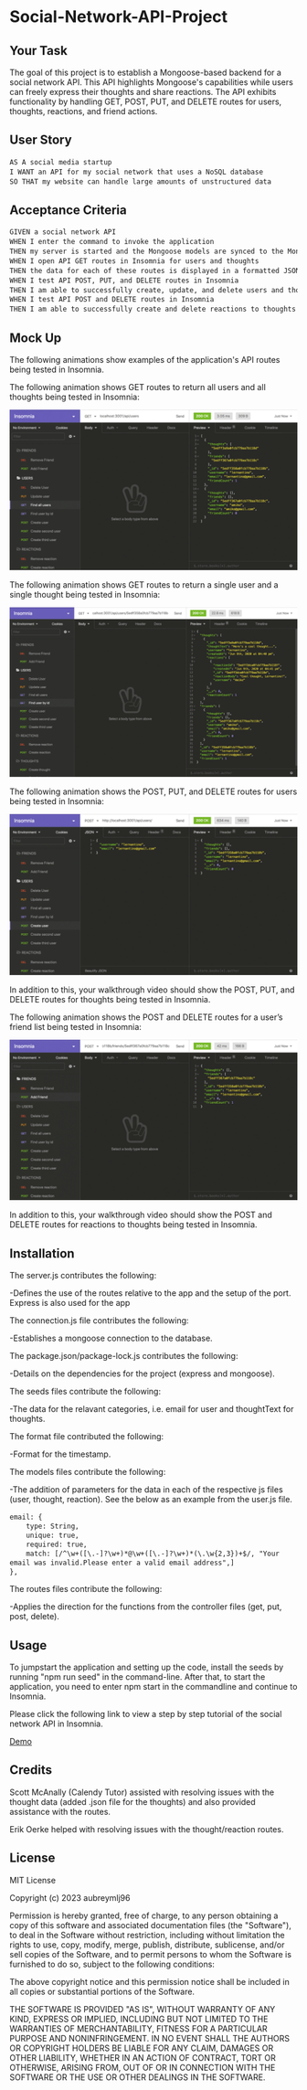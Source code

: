 # Social-Network-API-Project

## Your Task

The goal of this project is to establish a Mongoose-based backend for a social network API. This API highlights Mongoose's capabilities while users can freely express their thoughts and share reactions. The API exhibits functionality by handling GET, POST, PUT, and DELETE routes for users, thoughts, reactions, and friend actions.

## User Story

```md
AS A social media startup
I WANT an API for my social network that uses a NoSQL database
SO THAT my website can handle large amounts of unstructured data
```

## Acceptance Criteria

```md
GIVEN a social network API
WHEN I enter the command to invoke the application
THEN my server is started and the Mongoose models are synced to the MongoDB database
WHEN I open API GET routes in Insomnia for users and thoughts
THEN the data for each of these routes is displayed in a formatted JSON
WHEN I test API POST, PUT, and DELETE routes in Insomnia
THEN I am able to successfully create, update, and delete users and thoughts in my database
WHEN I test API POST and DELETE routes in Insomnia
THEN I am able to successfully create and delete reactions to thoughts and add and remove friends to a user’s friend list
```

## Mock Up

The following animations show examples of the application's API routes being tested in Insomnia.

The following animation shows GET routes to return all users and all thoughts being tested in Insomnia:

![Demo of GET routes to return all users and all thoughts being tested in Insomnia.](./assets/18-nosql-homework-demo-01.gif)

The following animation shows GET routes to return a single user and a single thought being tested in Insomnia:

![Demo that shows GET routes to return a single user and a single thought being tested in Insomnia.](./assets/18-nosql-homework-demo-02.gif)

The following animation shows the POST, PUT, and DELETE routes for users being tested in Insomnia:

![Demo that shows the POST, PUT, and DELETE routes for users being tested in Insomnia.](./assets/18-nosql-homework-demo-03.gif)

In addition to this, your walkthrough video should show the POST, PUT, and DELETE routes for thoughts being tested in Insomnia.

The following animation shows the POST and DELETE routes for a user’s friend list being tested in Insomnia:

![Demo that shows the POST and DELETE routes for a user’s friend list being tested in Insomnia.](./assets/18-nosql-homework-demo-04.gif)

In addition to this, your walkthrough video should show the POST and DELETE routes for reactions to thoughts being tested in Insomnia.

## Installation

The server.js contributes the following:

-Defines the use of the routes relative to the app and the setup of the port. Express is also used for the app

The connection.js file contributes the following:

-Establishes a mongoose connection to the database. 

The package.json/package-lock.js contributes the following:

-Details on the dependencies for the project (express and mongoose).

The seeds files contribute the following:

-The data for the relavant categories, i.e. email for user and thoughtText for thoughts.

The format file contributed the following:

-Format for the timestamp.

The models files contribute the following:

-The addition of parameters for the data in each of the respective js files (user, thought, reaction). See the below as an example from the user.js file.

    email: {
        type: String,
        unique: true,
        required: true,
        match: [/^\w+([\.-]?\w+)*@\w+([\.-]?\w+)*(\.\w{2,3})+$/, "Your email was invalid.Please enter a valid email address",]
    },

The routes files contribute the following:

-Applies the direction for the functions from the controller files (get, put, post, delete).

## Usage

To jumpstart the application and setting up the code, install the seeds by running "npm run seed" in the command-line. After that, to start the application, you need to enter npm start in the commandline and continue to Insomnia.

Please click the following link to view a step by step tutorial of the social network API in Insomnia.

[Demo](https://drive.google.com/file/d/1QNEb58oa16sX5FcyP2N1X6ay49AhPkVo/view)

## Credits

Scott McAnally (Calendy Tutor) assisted with resolving issues with the thought data (added .json file for the thoughts) and also provided assistance with the routes.

Erik Oerke helped with resolving issues with the thought/reaction routes.

## License

MIT License

Copyright (c) 2023 aubreymlj96

Permission is hereby granted, free of charge, to any person obtaining a copy
of this software and associated documentation files (the "Software"), to deal
in the Software without restriction, including without limitation the rights
to use, copy, modify, merge, publish, distribute, sublicense, and/or sell
copies of the Software, and to permit persons to whom the Software is
furnished to do so, subject to the following conditions:

The above copyright notice and this permission notice shall be included in all
copies or substantial portions of the Software.

THE SOFTWARE IS PROVIDED "AS IS", WITHOUT WARRANTY OF ANY KIND, EXPRESS OR
IMPLIED, INCLUDING BUT NOT LIMITED TO THE WARRANTIES OF MERCHANTABILITY,
FITNESS FOR A PARTICULAR PURPOSE AND NONINFRINGEMENT. IN NO EVENT SHALL THE
AUTHORS OR COPYRIGHT HOLDERS BE LIABLE FOR ANY CLAIM, DAMAGES OR OTHER
LIABILITY, WHETHER IN AN ACTION OF CONTRACT, TORT OR OTHERWISE, ARISING FROM,
OUT OF OR IN CONNECTION WITH THE SOFTWARE OR THE USE OR OTHER DEALINGS IN THE
SOFTWARE.
